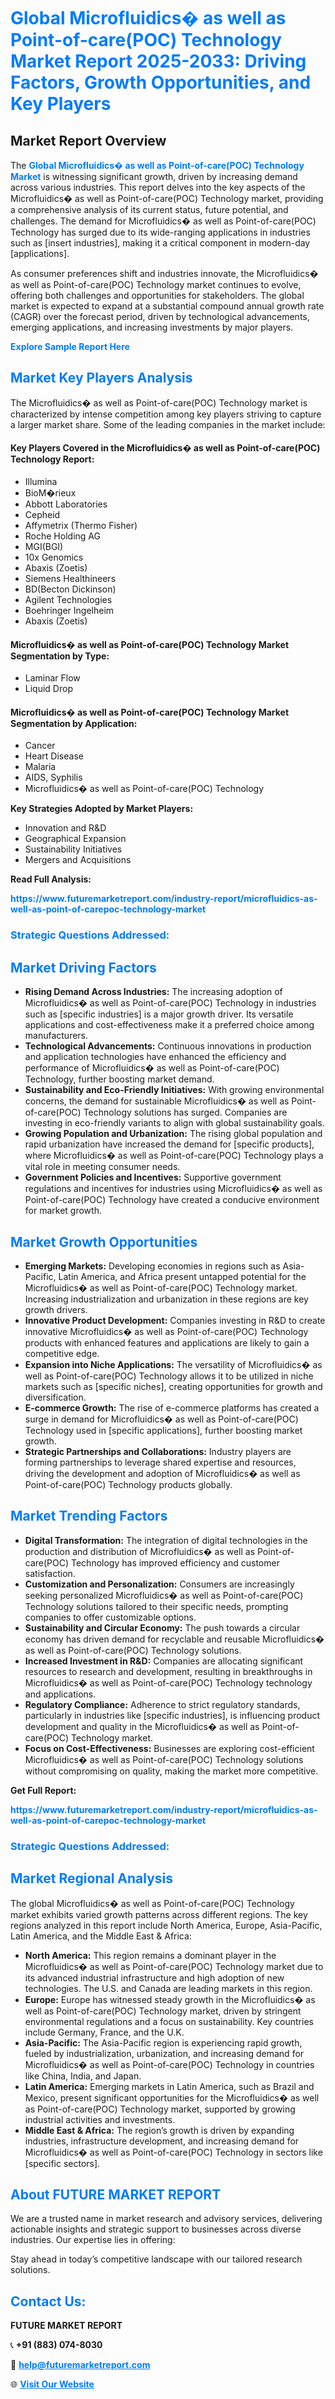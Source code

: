 <h1 style="color: #007BFF;">Global Microfluidics� as well as Point-of-care(POC) Technology Market Report 2025-2033: Driving Factors, Growth Opportunities, and Key Players</h1>

<section id="overview">
<h2>Market Report Overview</h2>
<p>The <a href="https://www.futuremarketreport.com/industry-report/microfluidics-as-well-as-point-of-carepoc-technology-market" style="color: #007BFF; text-decoration: none;"><strong>Global Microfluidics� as well as Point-of-care(POC) Technology Market</strong></a> is witnessing significant growth, driven by increasing demand across various industries. This report delves into the key aspects of the Microfluidics� as well as Point-of-care(POC) Technology market, providing a comprehensive analysis of its current status, future potential, and challenges. The demand for Microfluidics� as well as Point-of-care(POC) Technology has surged due to its wide-ranging applications in industries such as [insert industries], making it a critical component in modern-day [applications].</p>
<p>As consumer preferences shift and industries innovate, the Microfluidics� as well as Point-of-care(POC) Technology market continues to evolve, offering both challenges and opportunities for stakeholders. The global market is expected to expand at a substantial compound annual growth rate (CAGR) over the forecast period, driven by technological advancements, emerging applications, and increasing investments by major players.</p>
</section>

<section id="overview">
<p><a href="https://www.futuremarketreport.com/request-sample/reportId=126965" style="color: #007BFF; text-decoration: none;"><strong>Explore Sample Report Here</strong></a></p>
</section>

<section id="key-players">
<h2 style="color: #007BFF;">Market Key Players Analysis</h2>
<p>The Microfluidics� as well as Point-of-care(POC) Technology market is characterized by intense competition among key players striving to capture a larger market share. Some of the leading companies in the market include:</p>
<h4>Key Players Covered in the Microfluidics� as well as Point-of-care(POC) Technology Report:</h4>
<ul><li>Illumina</li><li>BioM�rieux</li><li>Abbott Laboratories</li><li>Cepheid</li><li>Affymetrix (Thermo Fisher)</li><li>Roche Holding AG</li><li>MGI(BGI)</li><li>10x Genomics</li><li>Abaxis (Zoetis)</li><li>Siemens Healthineers</li><li>BD(Becton Dickinson)</li><li>Agilent Technologies</li><li>Boehringer Ingelheim</li><li>Abaxis (Zoetis)</li></ul>
<h4>Microfluidics� as well as Point-of-care(POC) Technology Market Segmentation by Type:</h4>
<ul><li>Laminar Flow</li><li>Liquid Drop</li></ul>

<h4>Microfluidics� as well as Point-of-care(POC) Technology Market Segmentation by Application:</h4>
<ul><li>Cancer</li><li>Heart Disease</li><li>Malaria</li><li>AIDS, Syphilis</li><li>Microfluidics� as well as Point-of-care(POC) Technology</li></ul>
<p><strong>Key Strategies Adopted by Market Players:</strong></p>
<ul>
<li>Innovation and R&D</li>
<li>Geographical Expansion</li>
<li>Sustainability Initiatives</li>
<li>Mergers and Acquisitions</li>
</ul>
</section>

<section>
<p><strong>Read Full Analysis: </strong></p><a href="https://www.futuremarketreport.com/industry-report/microfluidics-as-well-as-point-of-carepoc-technology-market" style="color: #007BFF; text-decoration: none;"><strong>https://www.futuremarketreport.com/industry-report/microfluidics-as-well-as-point-of-carepoc-technology-market</strong></a>
<h3 style="color: #007BFF;">Strategic Questions Addressed:</h3>
</section>

<section id="driving-factors">
<h2 style="color: #007BFF;">Market Driving Factors</h2>
<ul>
<li><strong>Rising Demand Across Industries:</strong> The increasing adoption of Microfluidics� as well as Point-of-care(POC) Technology in industries such as [specific industries] is a major growth driver. Its versatile applications and cost-effectiveness make it a preferred choice among manufacturers.</li>
<li><strong>Technological Advancements:</strong> Continuous innovations in production and application technologies have enhanced the efficiency and performance of Microfluidics� as well as Point-of-care(POC) Technology, further boosting market demand.</li>
<li><strong>Sustainability and Eco-Friendly Initiatives:</strong> With growing environmental concerns, the demand for sustainable Microfluidics� as well as Point-of-care(POC) Technology solutions has surged. Companies are investing in eco-friendly variants to align with global sustainability goals.</li>
<li><strong>Growing Population and Urbanization:</strong> The rising global population and rapid urbanization have increased the demand for [specific products], where Microfluidics� as well as Point-of-care(POC) Technology plays a vital role in meeting consumer needs.</li>
<li><strong>Government Policies and Incentives:</strong> Supportive government regulations and incentives for industries using Microfluidics� as well as Point-of-care(POC) Technology have created a conducive environment for market growth.</li>
</ul>
</section>

<section id="growth-opportunities">
<h2 style="color: #007BFF;">Market Growth Opportunities</h2>
<ul>
<li><strong>Emerging Markets:</strong> Developing economies in regions such as Asia-Pacific, Latin America, and Africa present untapped potential for the Microfluidics� as well as Point-of-care(POC) Technology market. Increasing industrialization and urbanization in these regions are key growth drivers.</li>
<li><strong>Innovative Product Development:</strong> Companies investing in R&D to create innovative Microfluidics� as well as Point-of-care(POC) Technology products with enhanced features and applications are likely to gain a competitive edge.</li>
<li><strong>Expansion into Niche Applications:</strong> The versatility of Microfluidics� as well as Point-of-care(POC) Technology allows it to be utilized in niche markets such as [specific niches], creating opportunities for growth and diversification.</li>
<li><strong>E-commerce Growth:</strong> The rise of e-commerce platforms has created a surge in demand for Microfluidics� as well as Point-of-care(POC) Technology used in [specific applications], further boosting market growth.</li>
<li><strong>Strategic Partnerships and Collaborations:</strong> Industry players are forming partnerships to leverage shared expertise and resources, driving the development and adoption of Microfluidics� as well as Point-of-care(POC) Technology products globally.</li>
</ul>
</section>

<section id="trending-factors">
<h2 style="color: #007BFF;">Market Trending Factors</h2>
<ul>
<li><strong>Digital Transformation:</strong> The integration of digital technologies in the production and distribution of Microfluidics� as well as Point-of-care(POC) Technology has improved efficiency and customer satisfaction.</li>
<li><strong>Customization and Personalization:</strong> Consumers are increasingly seeking personalized Microfluidics� as well as Point-of-care(POC) Technology solutions tailored to their specific needs, prompting companies to offer customizable options.</li>
<li><strong>Sustainability and Circular Economy:</strong> The push towards a circular economy has driven demand for recyclable and reusable Microfluidics� as well as Point-of-care(POC) Technology solutions.</li>
<li><strong>Increased Investment in R&D:</strong> Companies are allocating significant resources to research and development, resulting in breakthroughs in Microfluidics� as well as Point-of-care(POC) Technology technology and applications.</li>
<li><strong>Regulatory Compliance:</strong> Adherence to strict regulatory standards, particularly in industries like [specific industries], is influencing product development and quality in the Microfluidics� as well as Point-of-care(POC) Technology market.</li>
<li><strong>Focus on Cost-Effectiveness:</strong> Businesses are exploring cost-efficient Microfluidics� as well as Point-of-care(POC) Technology solutions without compromising on quality, making the market more competitive.</li>
</ul>
</section>

<section>
<p><strong>Get Full Report: </strong></p><a href="https://www.futuremarketreport.com/industry-report/microfluidics-as-well-as-point-of-carepoc-technology-market" style="color: #007BFF; text-decoration: none;"><strong>https://www.futuremarketreport.com/industry-report/microfluidics-as-well-as-point-of-carepoc-technology-market</strong></a>
<h3 style="color: #007BFF;">Strategic Questions Addressed:</h3>
</section>


<section id="regional-analysis">
<h2 style="color: #007BFF;">Market Regional Analysis</h2>
<p>The global Microfluidics� as well as Point-of-care(POC) Technology market exhibits varied growth patterns across different regions. The key regions analyzed in this report include North America, Europe, Asia-Pacific, Latin America, and the Middle East & Africa:</p>
<ul>
<li><strong>North America:</strong> This region remains a dominant player in the Microfluidics� as well as Point-of-care(POC) Technology market due to its advanced industrial infrastructure and high adoption of new technologies. The U.S. and Canada are leading markets in this region.</li>
<li><strong>Europe:</strong> Europe has witnessed steady growth in the Microfluidics� as well as Point-of-care(POC) Technology market, driven by stringent environmental regulations and a focus on sustainability. Key countries include Germany, France, and the U.K.</li>
<li><strong>Asia-Pacific:</strong> The Asia-Pacific region is experiencing rapid growth, fueled by industrialization, urbanization, and increasing demand for Microfluidics� as well as Point-of-care(POC) Technology in countries like China, India, and Japan.</li>
<li><strong>Latin America:</strong> Emerging markets in Latin America, such as Brazil and Mexico, present significant opportunities for the Microfluidics� as well as Point-of-care(POC) Technology market, supported by growing industrial activities and investments.</li>
<li><strong>Middle East & Africa:</strong> The region’s growth is driven by expanding industries, infrastructure development, and increasing demand for Microfluidics� as well as Point-of-care(POC) Technology in sectors like [specific sectors].</li>
</ul>
</section>

<footer>
<h2 style="color: #007BFF;">About FUTURE MARKET REPORT</h2>
<p>We are a trusted name in market research and advisory services, delivering actionable insights and strategic support to businesses across diverse industries. Our expertise lies in offering:</p>

<p>Stay ahead in today’s competitive landscape with our tailored research solutions.</p>

<h2 style="color: #007BFF;">Contact Us:</h2>
<p><strong>FUTURE MARKET REPORT</strong></p>
<p>📞 <strong>+91 (883) 074-8030</strong></p>
<p>📧 <strong><a href="mailto:help@futuremarketreport.com" style="color: #007BFF;">help@futuremarketreport.com</a></strong></p>
<p>🌐 <strong><a href="https://www.futuremarketreport.com/" style="color: #007BFF;">Visit Our Website</a></strong></p>
</footer>